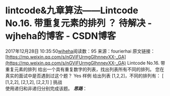 # lintcode&九章算法——Lintcode No.16. 带重复元素的排列 ？ 待解决 - wjheha的博客 - CSDN博客
2017年12月28日 10:35:50[wjheha](https://me.csdn.net/wjheha)阅读数：95
来源：fourierhai 
原文链接：[https://mp.weixin.qq.com/s/nGViFUrmgGIhnnevXX-_GA](https://mp.weixin.qq.com/s/nGViFUrmgGIhnnevXX-_GA)
Lintcode No.16. 带重复元素的排列 
给出一个具有重复数字的列表，找出列表所有不同的排列。 
您在真实的面试中是否遇到过这个题？ Yes 
样例 
给出列表 [1,2,2]，不同的排列有： 
[ 
[1,2,2], 
[2,1,2], 
[2,2,1] 
] 
挑战  
使用递归和非递归分别完成该题。
***思路***：
